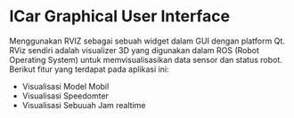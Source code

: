 # ICar Graphical User Interface

Menggunakan RVIZ sebagai sebuah widget dalam GUI dengan platform Qt. RViz sendiri adalah visualizer 3D yang digunakan dalam ROS (Robot Operating System) untuk memvisualisasikan data sensor dan status robot. Berikut fitur yang terdapat pada aplikasi ini:

- Visualisasi Model Mobil
- Visualisasi Speedomter
- Visualisasi Sebuuah Jam realtime